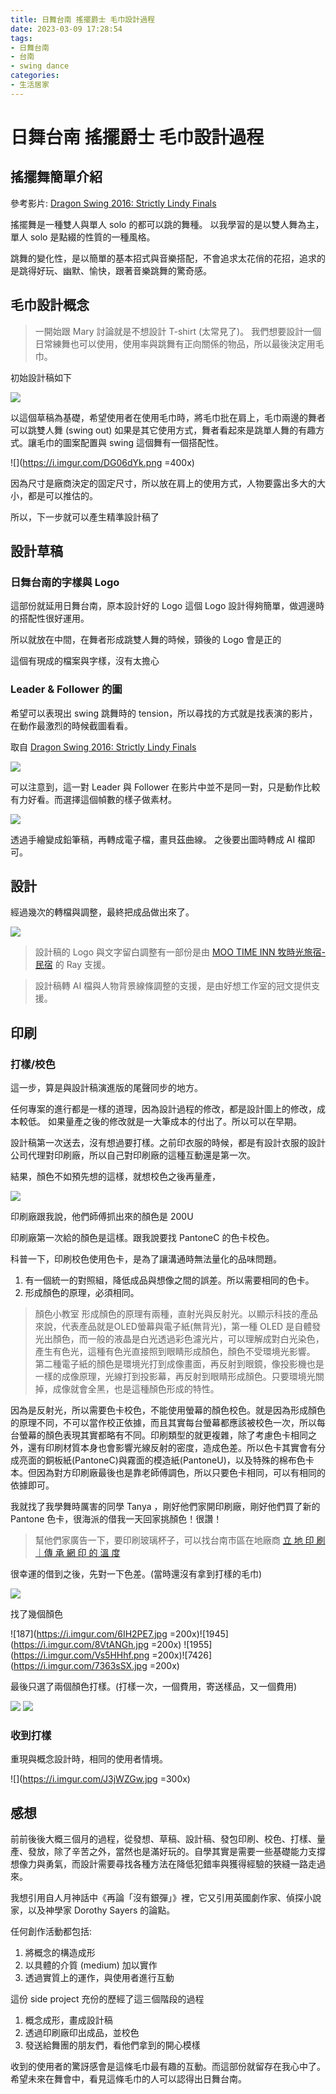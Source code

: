```yaml
---
title: 日舞台南 搖擺爵士 毛巾設計過程
date: 2023-03-09 17:28:54
tags:
- 日舞台南
- 台南
- swing dance
categories:
- 生活居家
---
```

# 日舞台南 搖擺爵士 毛巾設計過程

## 搖擺舞簡單介紹

參考影片: [Dragon Swing 2016: Strictly Lindy Finals](https://www.youtube.com/watch?v=-RdfKe39x3k)

搖擺舞是一種雙人與單人 solo 的都可以跳的舞種。
以我學習的是以雙人舞為主，單人 solo 是點綴的性質的一種風格。

跳舞的變化性，是以簡單的基本招式與音樂搭配，不會追求太花俏的花招，追求的是跳得好玩、幽默、愉快，跟著音樂跳舞的驚奇感。

## 毛巾設計概念

> 一開始跟 Mary 討論就是不想設計 T-shirt (太常見了)。
> 我們想要設計一個日常練舞也可以使用，使用率與跳舞有正向關係的物品，所以最後決定用毛巾。

初始設計稿如下

![](https://i.imgur.com/4JL8iIn.jpg)

以這個草稿為基礎，希望使用者在使用毛巾時，將毛巾批在肩上，毛巾兩邊的舞者可以跳雙人舞 (swing out) 如果是其它使用方式，舞者看起來是跳單人舞的有趣方式。讓毛巾的圖案配置與 swing 這個舞有一個搭配性。

![](https://i.imgur.com/DG06dYk.png =400x)

因為尺寸是廠商決定的固定尺寸，所以放在肩上的使用方式，人物要露出多大的大小，都是可以推估的。

所以，下一步就可以產生精準設計稿了

## 設計草稿

### 日舞台南的字樣與 Logo

這部份就延用日舞台南，原本設計好的 Logo
這個 Logo 設計得夠簡單，做週邊時的搭配性很好運用。

所以就放在中間，在舞者形成跳雙人舞的時候，頸後的 Logo 會是正的

這個有現成的檔案與字樣，沒有太擔心

### Leader & Follower 的圖

希望可以表現出 swing 跳舞時的 tension，所以尋找的方式就是找表演的影片，在動作最激烈的時候截圖看看。

取自 [Dragon Swing 2016: Strictly Lindy Finals](https://www.youtube.com/watch?v=-RdfKe39x3k)

![](https://i.imgur.com/D8oyOM5.jpg)

可以注意到，這一對 Leader 與 Follower 在影片中並不是同一對，只是動作比較有力好看。而選擇這個幀數的樣子做素材。

![](https://i.imgur.com/3lY6CZW.png)

透過手繪變成鉛筆稿，再轉成電子檔，畫貝茲曲線。
之後要出圖時轉成 AI 檔即可。

## 設計

經過幾次的轉檔與調整，最終把成品做出來了。

![](https://i.imgur.com/GPivdZM.png)

> 設計稿的 Logo 與文字留白調整有一部份是由 [MOO TIME INN 牧時光旅宿- 民宿](https://www.facebook.com/mootimeinn/?locale=zh_TW) 的 Ray 支援。

> 設計稿轉 AI 檔與人物背景線條調整的支援，是由好想工作室的冠文提供支援。

## 印刷

### 打樣/校色

這一步，算是與設計稿演進版的尾聲同步的地方。

任何專案的進行都是一樣的道理，因為設計過程的修改，都是設計圖上的修改，成本較低。
如果量產之後的修改就是一大筆成本的付出了。所以可以在早期。

設計稿第一次送去，沒有想過要打樣。之前印衣服的時候，都是有設計衣服的設計公司代理對印刷廠，所以自己對印刷廠的這種互動還是第一次。

結果，顏色不如預先想的這樣，就想校色之後再量產，

![](https://i.imgur.com/9DvLAUr.png)


印刷廠跟我說，他們師傅抓出來的顏色是 200U

印刷廠第一次給的顏色是這樣。跟我說要找 PantoneC 的色卡校色。

科普一下，印刷校色使用色卡，是為了讓溝通時無法量化的品味問題。

1. 有一個統一的對照組，降低成品與想像之間的誤差。所以需要相同的色卡。
2. 形成顏色的原理，必須相同。

> 顏色小教室
> 形成顏色的原理有兩種，直射光與反射光。以顯示科技的產品來說，代表產品就是OLED螢幕與電子紙(無背光)，第一種 OLED 是自體發光出顏色，而一般的液晶是白光透過彩色濾光片，可以理解成對白光染色，產生有色光，這種有色光直接照到眼睛形成顏色，顏色不受環境光影響。
> 第二種電子紙的顏色是環境光打到成像畫面，再反射到眼鏡，像投影機也是一樣的成像原理，光線打到投影幕，再反射到眼睛形成顏色。只要環境光關掉，成像就會全黑，也是這種顏色形成的特性。

因為是反射光，所以需要色卡校色，不能使用螢幕的顏色校色。就是因為形成顏色的原理不同，不可以當作校正依據，而且其實每台螢幕都應該被校色一次，所以每台螢幕的顏色表現其實都略有不同。印刷類型的就更複雜，除了考慮色卡相同之外，還有印刷材質本身也會影響光線反射的密度，造成色差。所以色卡其實會有分成亮面的銅板紙(PantoneC)與霧面的模造紙(PantoneU)，以及特殊的棉布色卡本。但因為對方印刷廠最後也是靠老師傅調色，所以只要色卡相同，可以有相同的依據即可。


我就找了我學舞時厲害的同學 Tanya ，剛好他們家開印刷廠，剛好他們買了新的 Pantone 色卡，很海派的借我一天回家挑顏色！很讚！

> 幫他們家廣告一下，要印刷玻璃杯子，可以找台南市區在地廠商 [立 地 印 刷｜傳 承 網 印 的 溫 度](https://www.lidiscreenprint.com/)

很幸運的借到之後，先對一下色差。(當時還沒有拿到打樣的毛巾)

![](https://i.imgur.com/7CYzFvu.jpg)

找了幾個顏色

![187](https://i.imgur.com/6IH2PE7.jpg =200x)![1945](https://i.imgur.com/8VtANGh.jpg =200x)
![1955](https://i.imgur.com/Vs5HHhf.png =200x)![7426](https://i.imgur.com/7363sSX.jpg =200x)

最後只選了兩個顏色打樣。(打樣一次，一個費用，寄送樣品，又一個費用)

![](https://i.imgur.com/KuFWuPF.jpg)
![](https://i.imgur.com/27VAkYA.jpg)

### 收到打樣

重現與概念設計時，相同的使用者情境。

![](https://i.imgur.com/J3jWZGw.jpg =300x)

## 感想

前前後後大概三個月的過程，從發想、草稿、設計稿、發包印刷、校色、打樣、量產、發放，除了辛苦之外，當然也是滿好玩的。自學其實是需要一些基礎能力支撐想像力與勇氣，而設計需要尋找各種方法在降低犯錯率與獲得經驗的狹縫一路走過來。

我想引用自人月神話中《再論「沒有銀彈」》裡，它又引用英國劇作家、偵探小說家，以及神學家 Dorothy Sayers 的論點。

任何創作活動都包括: 

1. 將概念的構造成形
2. 以具體的介質 (medium) 加以實作
3. 透過實質上的運作，與使用者進行互動

這份 side project 充份的歷經了這三個階段的過程

1. 概念成形，畫成設計稿
2. 透過印刷廠印出成品，並校色
3. 發送給舞團的朋友們，看他們拿到的開心模樣

收到的使用者的驚訝感會是這條毛巾最有趣的互動。而這部份就留存在我心中了。希望未來在舞會中，看見這條毛巾的人可以認得出日舞台南。

